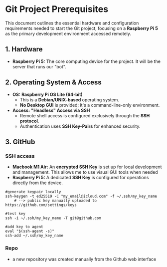 # Git Project Prerequisites
This document outlines the essential hardware and configuration requirements needed to start the Git project, focusing on a **Raspberry Pi 5** as the primary development environment accessed remotely.

## 1. Hardware
* **Raspberry Pi 5:** The core computing device for the project. It will be the server that runs our "bot".

## 2. Operating System & Access
* **OS:** **Raspberry Pi OS Lite (64-bit)**
    * This is a **Debian/UNIX-based** operating system.
    * **No Desktop GUI** is provided; it's a command-line-only environment.
* **Access:** **"Headless" Access via SSH**
    * Remote shell access is configured exclusively through the **SSH protocol**.
    * Authentication uses **SSH Key-Pairs** for enhanced security.

## 3. GitHub 
### SSH access
* **Macbook M1 Air:** An **encrypted SSH Key** is set up for local development and management. This allows me to use visual GUI tools when needed
* **Raspberry Pi 5:** A dedicated **SSH Key** is configured for operations directly from the device.
```
#generate keypair locally
ssh-keygen -t ed25519 -C "my_email@icloud.com" -f ~/.ssh/my_key_name
    # --> public key manually uploaded to https://github.com/settings/keys

#test key
ssh -i ~/.ssh/my_key_name -T git@github.com

#add key to agent
eval "$(ssh-agent -s)"
ssh-add ~/.ssh/my_key_name
```
### Repo
* a new repository was created manually from the Github web interface
